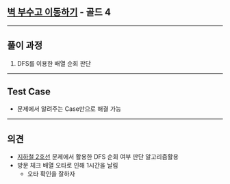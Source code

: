 ## [벽 부수고 이동하기](https://www.acmicpc.net/problem/2206) - 골드 4

---

## 풀이 과정
1. DFS를 이용한 배열 순회 판단

---

## Test Case
- 문제에서 알려주는 Case만으로 해결 가능

---

## 의견
- [지하철 2호선](https://www.acmicpc.net/problem/16947) 문제에서 활용한 DFS 순회 여부 판단 알고리즘활용
- 방문 체크 배열 오타로 인해 1시간을 날림
  - 오타 확인을 잘하자